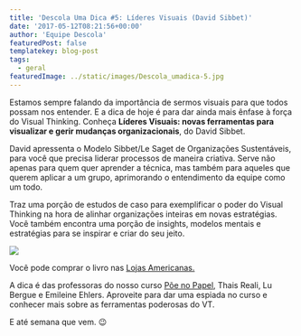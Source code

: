 ```yaml
---
title: 'Descola Uma Dica #5: Líderes Visuais (David Sibbet)'
date: '2017-05-12T08:21:56+00:00'
author: 'Equipe Descola'
featuredPost: false
templatekey: blog-post
tags:
  - geral
featuredImage: ../static/images/Descola_umadica-5.jpg
---
```


Estamos sempre falando da importância de sermos visuais para que todos possam nos entender. E a dica de hoje é para dar ainda mais ênfase à força do Visual Thinking. Conheça **Líderes Visuais: novas ferramentas para visualizar e gerir mudanças organizacionais**, do David Sibbet.

David apressenta o Modelo Sibbet/Le Saget de Organizações Sustentáveis, para você que precisa liderar processos de maneira criativa. Serve não apenas para quem quer aprender a técnica, mas também para aqueles que querem aplicar a um grupo, aprimorando o entendimento da equipe como um todo.

Traz uma porção de estudos de caso para exemplificar o poder do Visual Thinking na hora de alinhar organizações inteiras em novas estratégias. Você também encontra uma porção de insights, modelos mentais e estratégias para se inspirar e criar do seu jeito.

![](https://descola.org/drops/wp-content/uploads/2017/05/lideres-visuais.jpg)

Você pode comprar o livro nas [Lojas Americanas.](http://www.americanas.com.br/produto/119802060/livro-lideres-visuais?epar=buscape&loja=02&opn=YYNKZB&s_term=YYNKZB&hl=lower)

A dica é das professoras do nosso curso [Põe no Papel](https://descola.org/curso/visual-thinking), Thais Reali, Lu Bergue e Emileine Ehlers. Aproveite para dar uma espiada no curso e conhecer mais sobre as ferramentas poderosas do VT.

E até semana que vem. 😉

